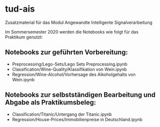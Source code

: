 # tud-ais
Zusatzmaterial für das Modul Angewandte Intelligente Signalverarbeitung


Im Sommersemester 2020 werden die Notebooks wie folgt für das Praktikum genutzt:

## Notebooks zur geführten Vorbereitung:
* Preprocessing/Lego-Sets/Lego Sets Preprocessing.ipynb
* Classification/Wine-Quality/Klassifikation von Wein.ipynb
* Regression/Wine-Alcohol/Vorhersage des Alkoholgehalts von Wein.ipynb

## Notebooks zur selbstständigen Bearbeitung und Abgabe als Praktikumsbeleg:
* Classification/Titanic/Untergang der Titanic.ipynb
* Regression/House-Prices/Immobilienpreise in Deutschland.ipynb
